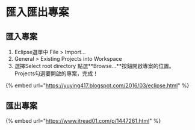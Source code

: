 # 匯入匯出專案

## 匯入專案

1. Eclipse選單中 File &gt; Import...
2. General &gt; Existing Projects into Workspace
3.  選擇Select root directory 點選**Browse...**按鈕開啟專案的位置。 Projects勾選要開啟的專案，完成！

{% embed url="https://yuying417.blogspot.com/2016/03/eclipse.html" %}





## 匯出專案

{% embed url="https://www.itread01.com/p/1447261.html" %}



